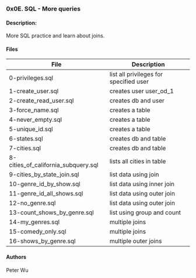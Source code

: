 ###  0x0E. SQL - More queries

#### Description:
More SQL practice and learn about joins.

#### Files
File | Description
---|---
0-privileges.sql | list all privileges for specified user 
1-create\_user.sql | creates user user\_od\_1
2-create\_read\_user.sql | creates db and user
3-force\_name.sql | creates a table
4-never\_empty.sql | creates a table
5-unique\_id.sql | creates a table
6-states.sql | creates db and table
7-cities.sql | creates db and table
8-cities\_of\_california\_subquery.sql | lists all cities in table
9-cities\_by\_state\_join.sql | list data using join
10-genre\_id\_by\_show.sql | list data using inner join
11-genre\_id\_all\_shows.sql | list data using outer join
12-no\_genre.sql | list data using outer join
13-count\_shows\_by\_genre.sql | list using group and count
14-my\_genres.sql | multiple  joins
15-comedy\_only.sql | multiple joins
16-shows\_by\_genre.sql | multiple outer joins

#### Authors
Peter Wu
